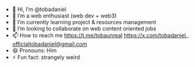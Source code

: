 - 👋 Hi, I’m @tobadaniel
- 👀 I’m a web enthusiast (web dev + web3)
- 🌱 I’m currently learning project & resources management
- 💞️ I’m looking to collaborate on web content oriented jobs
- 📫 How to reach me
https://t.me/tobaunreal https://x.com/tobadaniel_
officialtobadaniel@gmail.com
- 😄 Pronouns: Him
- ⚡ Fun fact: strangely weird

<!---
tobadaniel/tobadaniel is a ✨ special ✨ repository because its `README.md` (this file) appears on your GitHub profile.
You can click the Preview link to take a look at your changes.
--->
